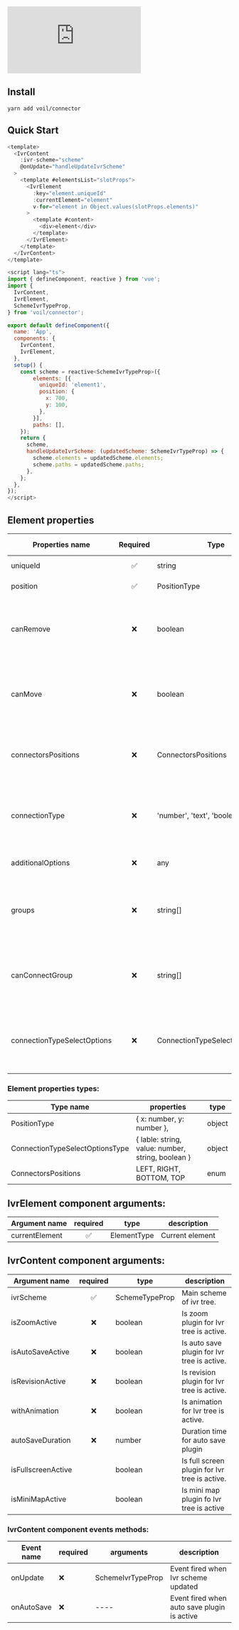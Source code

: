 ![alt text](https://files.fm/thumb_show.php?i=e8jj6wa82 "Title")

## Install
```shell 
yarn add voil/connector
```

## Quick Start
``` javascript
<template>
  <IvrContent
    :ivr-scheme="scheme"
    @onUpdate="handleUpdateIvrScheme"
  >
    <template #elementsList="slotProps">
      <IvrElement
        :key="element.uniqueId"
        :currentElement="element"
        v-for="element in Object.values(slotProps.elements)"
      >
        <template #content>
          <div>element</div>
        </template>
      </IvrElement>
    </template>
  </IvrContent>
</template>

<script lang="ts">
import { defineComponent, reactive } from 'vue';
import {
  IvrContent,
  IvrElement,
  SchemeIvrTypeProp,
} from 'voil/connector';

export default defineComponent({
  name: 'App',
  components: {
    IvrContent,
    IvrElement,
  },
  setup() {
    const scheme = reactive<SchemeIvrTypeProp>({
        elements: [{
          uniqueId: 'element1',
          position: {
            x: 700,
            y: 100,
          },
        }],
        paths: [],
    });
    return {
      scheme,
      handleUpdateIvrScheme: (updatedScheme: SchemeIvrTypeProp) => {
        scheme.elements = updatedScheme.elements;
        scheme.paths = updatedScheme.paths;
      },
    };
  },
});
</script>
```

## Element properties
| Properties name | Required | Type | Default value | Descrption |
| --------------- | :---------:| ---- | :-------------: | ---------- |
| uniqueId |✅ | string | ---- | Unique id of element. |
| position |✅ | PositionType|---- | Position of element. | 
| canRemove |❌ | boolean | false | Property that determines whether an element can be deleted. |
| canMove |❌ | boolean | false | Property that determines whether an element can be moved. |
| connectorsPositions|❌ | ConnectorsPositions | ---- | Property that determines which connector show. |
| connectionType |❌ | 'number', 'text', 'boolean', 'select' | ---- | Property that determines of connection type elements. |
| additionalOptions |❌ | any | ---- | Additionals options of element. |
| groups |❌ | string[] | ---- | Property that specifies which group the item belongs to. |
| canConnectGroup |❌ | string[] | ---- | Property that specifies which group can connect element. |
| connectionTypeSelectOptions |❌ | ConnectionTypeSelectOptionsType | ---- | Property that specifies of select types for connection value. |

### Element properties types:
| Type name | properties | type |
|-----------|------------|------|
| PositionType| { x: number, y: number }, | object |
| ConnectionTypeSelectOptionsType | { lable: string, value: number, string, boolean } | object |
| ConnectorsPositions | LEFT, RIGHT, BOTTOM, TOP | enum |


## IvrElement component arguments:
| Argument name | required | type | description |
| ------------- | :--------: | ---- | ----------- |
| currentElement | ✅ | ElementType | Current element |.

## IvrContent component arguments:
| Argument name | required | type | description |
| ------------- | :--------: | ---- | ----------- |
| ivrScheme | ✅| SchemeTypeProp | Main scheme of ivr tree. |
| isZoomActive | ❌| boolean | Is zoom plugin for Ivr tree is active. |
| isAutoSaveActive|❌ | boolean | Is auto save plugin for Ivr tree is active. |
| isRevisionActive | ❌ | boolean | Is revision plugin for Ivr tree is active. |
| withAnimation |❌ | boolean | Is animation for Ivr tree is active. |
| autoSaveDuration |❌ | number | Duration time for auto save plugin |
| isFullscreenActive | | boolean | Is full screen plugin for Ivr tree is active. |
| isMiniMapActive | | boolean | Is mini map plugin fo Ivr tree is active

### IvrContent component events methods:
| Event name | required | arguments | description |
| ---------- | -------- | --------- | ----------- |
| onUpdate | ❌ | SchemeIvrTypeProp | Event fired when Ivr scheme updated |
| onAutoSave | ❌ | ---- | Event fired when auto save plugin is active |








